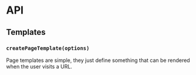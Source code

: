 API
===

## Templates

### `createPageTemplate(options)`

Page templates are simple, they just define something that can be rendered when the user visits a URL.
